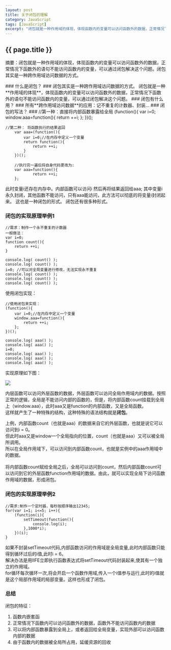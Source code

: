 ```yaml
---
layout: post
title: 关于闭包的理解
category: JavaScript
tags: [JavaScript]
excerpt: "闭包就是一种作用域的体现，体现函数内的变量可以访问函数外的数据，正常情况下函数外的语句不能访问函数内的变量，可以通过闭包解决这个问题。闭包其实是一种跨作用域访问数据的方式。"
---
```

<h2>{{ page.title }}</h2>
<p class="zhai">摘要：闭包就是一种作用域的体现，体现函数内的变量可以访问函数外的数据，正常情况下函数外的语句不能访问函数内的变量，可以通过闭包解决这个问题。闭包其实是一种跨作用域访问数据的方式。</p>
<!--<p>{{ page.date | date_to_string }}</p>-->
### 什么是闭包？ ###
闭包其实是一种跨作用域访问数据的方式。  
闭包就是一种**作用域的体现**，体现函数内的变量可以访问函数外的数据，正常情况下函数外的语句不能访问函数内的变量，可以通过闭包解决这个问题。
### 闭包有什么用？ ###
所有**跨作用域访问数据**的应用：记不重复的计数器、封装...
### 闭包的写法？ ###
	//第一种：直接将内部函数暴露给全局
	(function(){
		var i=0;
		window.aaa=function(){
			return ++i;
		};
	})();

	//第二种： 将函数执行的结果返回
		var aaa=(function(){
			var i=0;//在内存中定义一个变量
			return function(){
				return ++i;
			}
		})();

		//执行完一遍后将自身代码更改为:
		var aaa=function(){
				return ++i;
		};
此时变量i还存在内存中。内部函数可以访问i  然后再将结果返回给aaa;
其中变量i永久封闭，其他函数不能访问，只有aaa能访问，此方法可以彻底的将变量i封闭起来。 
这也是一种闭包的形式。 闭包还有很多种形式。

### 闭包的实现原理举例1 ###

	//需求：制作一个永不重复的计数器
	一般做法：
	var i=0;
	function count(){
		return ++i;
	}
	
	console.log( count() );
	console.log( count() );
	i=0; //可以对全局变量进行修改，无法实现永不重复
	console.log( count() );
	console.log( count() );
	console.log( count() );

使用闭包实现：

	//使用闭包来实现：
	(function(){
		var i=0;//在内存中定义一个变量
		window.aaa=function(){
			return ++i;
		};
	})();	
	
	console.log( aaa() );
	console.log( aaa() );
	i=0;
	console.log( aaa() );
	console.log( aaa() );
	console.log( aaa() );

实现原理如下图：

![](https://i.imgur.com/hQ9iAAV.png)

内层函数可以访问外层函数的数据，外层函数可以访问全局作用域内的数据。按照正常的逻辑，全局是不能访问内部的函数的，但是，将内部函数count挂载到全局上（window.aaa），此时aaa又是function的内部函数，又是全局函数。  
这样就产生了一种特殊的结构，这种特殊的语法结构就是**闭包**。

上例，内部函数count（也就是aaa）的数据来自它的外层函数，也就是说它可以访问到i = 0。  
但此时aaa又是window一个全局指向的位置，count（也就是aaa）又可以被全局所调用。  
所以在全局作用域下，可以访问到内部函数count，也就是实例中的aaa作用域中的数据。   
<br> 
将内部函数count赋给全局之后，全局可以访问到count，然后内部函数count可以访问到它的外层函数function作用域的数据。由此，就可以实现全局下访问函数作用域的数据，形成闭包。

### 闭包的实现原理举例2 ###

	//需求:制作一个定时器，每秒按顺序输出12345; 
	for(var i=1; i<=5; i++){
		(function(i){
			setTimeout(function(){
				console.log(i);
			},1000*i);
		})(i);
	}
		
如果不封装setTimeout代码,内部函数访问的作用域是全局变量,此时内部函数只能得到循环过后的i值,此时i = 6。		  
解决办法是用IIFE立即执行函数表达式将setTimeout代码封装起来,使其有一个独立的作用域。  
for循环每次循环一次,将会开启一个函数作用域,传入一个i值参与运行,此时的i值就是这个局部作用域的局部变量。这样也形成了闭包。
### 总结 ###


闭包的特征：

1. 函数内嵌套函
2. 正常情况下函数内可以访问函数外的数据，函数外不能访问函数内的数据
3. 可以将内部函数暴露到全局上，或者返回给全局变量，实现外部可以访问函数内部的数据
4. 由于函数内的数据被全局所占用，延缓资源的回收



